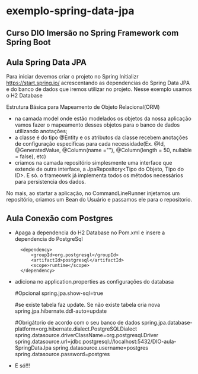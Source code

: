 # exemplo-spring-data-jpa
## Curso DIO Imersão no Spring Framework com Spring Boot 
## Aula Spring Data JPA

Para iniciar devemos criar o projeto no Spring Initializr https://start.spring.io/ acrescentando as dependencias do Spring Data JPA e do banco de dados que iremos utilizar no projeto. Nesse exemplo usamos o H2 Database

Estrutura Básica para Mapeamento de Objeto Relacional(ORM)
- na camada model onde estão modelados os objetos da nossa aplicação vamos fazer o mapeamento desses objetos para o banco de dados utilizando anotações;
- a classe é do tipo @Entity e os atributos da classe recebem anotações de configuração especificas para cada necessidade(Ex. @Id, @GeneratedValue,  @Column(name =""),     @Column(length = 50, nullable = false), etc)
- criamos na camada repositório simplesmente uma interface que extende de outra interface, a JpaRepository<Tipo do Objeto, Tipo do ID>. E só. o frameowrk já implementa todos os métodos necessários para persistencia dos dados.

No mais, ao startar a aplicação, no CommandLineRunner injetamos um repositório, criamos um Bean do Usuário e passamos ele para o repositorio.

## 

## Aula Conexão com Postgres

- Apaga a dependencia do H2 Database no Pom.xml e insere a dependencia do PostgreSql
  
  <!-- POSTGRES -->
		<dependency>
			<groupId>org.postgresql</groupId>
			<artifactId>postgresql</artifactId>
			<scope>runtime</scope>
		</dependency>
    
- adiciona no application.properties as configurações do databasa


    #Opcional
    spring.jpa.show-sql=true

    #se existe tabela faz update. Se não existe tabela cria nova
    spring.jpa.hibernate.ddl-auto=update

    #Obrigátorio de acordo com o seu banco de dados
    spring.jpa.database-platform=org.hibernate.dialect.PostgreSQLDialect
    spring.datasource.driverClassName=org.postgresql.Driver
    spring.datasource.url=jdbc:postgresql://localhost:5432/DIO-aula-SpringDataJpa
    spring.datasource.username=postgres
    spring.datasource.password=postgres

- E só!!! 


